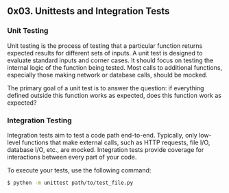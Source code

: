 ## 0x03. Unittests and Integration Tests
### Unit Testing

Unit testing is the process of testing that a particular function returns expected results for different sets of inputs. A unit test is designed to evaluate standard inputs and corner cases. It should focus on testing the internal logic of the function being tested. Most calls to additional functions, especially those making network or database calls, should be mocked.

The primary goal of a unit test is to answer the question: if everything defined outside this function works as expected, does this function work as expected?

### Integration Testing

Integration tests aim to test a code path end-to-end. Typically, only low-level functions that make external calls, such as HTTP requests, file I/O, database I/O, etc., are mocked. Integration tests provide coverage for interactions between every part of your code.

To execute your tests, use the following command:

```bash
$ python -m unittest path/to/test_file.py
```
